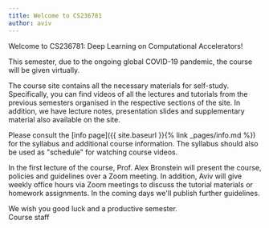 ```yaml
---
title: Welcome to CS236781
author: aviv
---
```


Welcome to CS236781: Deep Learning on Computational Accelerators!

This semester, due to the ongoing global COVID-19 pandemic, the course will be given virtually.

The course site contains all the necessary materials for self-study.
Specifically, you can find videos of all the lectures and tutorials from the
previous semesters organised in the respective sections of the site. In
addition, we have lecture notes, presentation slides and supplementary
material also available on the site.

Please consult the [info page]({{ site.baseurl }}{% link _pages/info.md %}) for
the syllabus and additional course information.
The syllabus should also be used as "schedule" for watching course videos.

In the first lecture of the course, Prof. Alex Bronstein will present the
course, policies and guidelines over a Zoom meeting. In addition, Aviv will
give weekly office hours via Zoom meetings to discuss the tutorial materials
or homework assignments. In the coming days we'll publish further guidelines.

We wish you good luck and a productive semester.  
Course staff